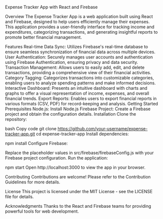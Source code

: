 Expense Tracker App with React and Firebase

Overview
The Expense Tracker App is a web application built using React and Firebase, designed to help users efficiently manage their expenses. This application provides a user-friendly interface for tracking income and expenditures, categorizing transactions, and generating insightful reports to promote better financial management.

Features
Real-time Data Sync: Utilizes Firebase's real-time database to ensure seamless synchronization of financial data across multiple devices.
User Authentication: Securely manages user accounts and authentication using Firebase Authentication, ensuring privacy and data security.
Transaction Management: Allows users to easily add, edit, and delete transactions, providing a comprehensive view of their financial activities.
Category Tagging: Categorizes transactions into customizable categories, enabling users to analyze spending patterns and make informed decisions.
Interactive Dashboard: Presents an intuitive dashboard with charts and graphs to offer a visual representation of income, expenses, and overall financial trends.
Export Reports: Enables users to export financial reports in various formats (CSV, PDF) for record-keeping and analysis.
Getting Started
Prerequisites
Node.js: Install Node.js
Firebase Project: Create a Firebase project and obtain the configuration details.
Installation
Clone the repository:

bash
Copy code
git clone https://github.com/your-username/expense-tracker-app.git
cd expense-tracker-app
Install dependencies:

npm install
Configure Firebase:

Replace the placeholder values in src/firebase/firebaseConfig.js with your Firebase project configuration.
Run the application:


npm start
Open http://localhost:3000 to view the app in your browser.

Contributing
Contributions are welcome! Please refer to the Contribution Guidelines for more details.

License
This project is licensed under the MIT License - see the LICENSE file for details.

Acknowledgments
Thanks to the React and Firebase teams for providing powerful tools for web development.
